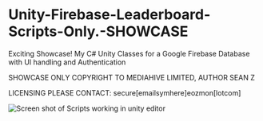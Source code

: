 # Unity-Firebase-Leaderboard-Scripts-Only.-SHOWCASE
Exciting Showcase! My C# Unity Classes for a Google Firebase Database with UI handling and Authentication

SHOWCASE ONLY COPYRIGHT TO MEDIAHIVE LIMITED, AUTHOR SEAN Z

LICENSING PLEASE CONTACT: secure[emailsymhere]eozmon[lotcom]


![Screen shot of Scripts working in unity editor](https://docs.google.com/uc?id=0B0troq89dh_neENzWWlMUFFWODg)
